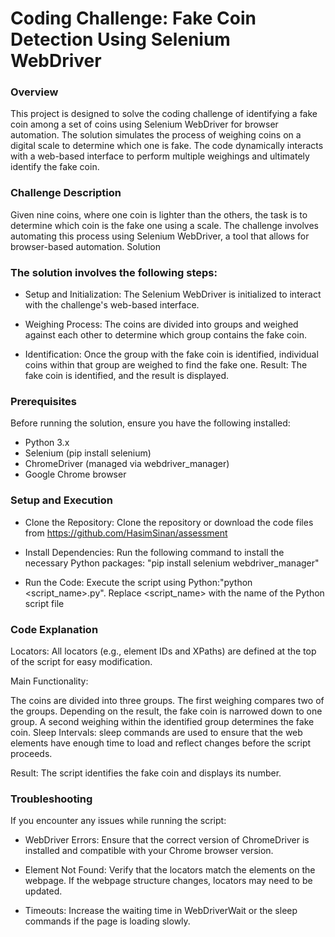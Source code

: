 # Coding Challenge: Fake Coin Detection Using Selenium WebDriver
### Overview

This project is designed to solve the coding challenge of identifying a fake coin among a set of coins using Selenium WebDriver for browser automation. The solution simulates the process of weighing coins on a digital scale to determine which one is fake. The code dynamically interacts with a web-based interface to perform multiple weighings and ultimately identify the fake coin.


### Challenge Description

Given nine coins, where one coin is lighter than the others, the task is to determine which coin is the fake one using a scale. The challenge involves automating this process using Selenium WebDriver, a tool that allows for browser-based automation.
Solution

### The solution involves the following steps:

- Setup and Initialization: The Selenium WebDriver is initialized to interact with the challenge's web-based interface.

- Weighing Process: The coins are divided into groups and weighed against each other to determine which group contains the fake coin.

- Identification: Once the group with the fake coin is identified, individual coins within that group are weighed to find the fake one.
Result: The fake coin is identified, and the result is displayed.


### Prerequisites

Before running the solution, ensure you have the following installed:

- Python 3.x
- Selenium (pip install selenium)
- ChromeDriver (managed via webdriver_manager)
- Google Chrome browser


### Setup and Execution

- Clone the Repository: Clone the repository or download the code files from https://github.com/HasimSinan/assessment

- Install Dependencies: Run the following command to install the necessary Python packages: "pip install selenium webdriver_manager"

- Run the Code: Execute the script using Python:"python <script_name>.py". Replace <script_name> with the name of the Python script file


### Code Explanation

Locators: All locators (e.g., element IDs and XPaths) are defined at the top of the script for easy modification.

Main Functionality:

The coins are divided into three groups.
The first weighing compares two of the groups.
Depending on the result, the fake coin is narrowed down to one group.
A second weighing within the identified group determines the fake coin.
Sleep Intervals: sleep commands are used to ensure that the web elements have enough time to load and reflect changes before the script proceeds.

Result: The script identifies the fake coin and displays its number.


### Troubleshooting

If you encounter any issues while running the script:

- WebDriver Errors: Ensure that the correct version of ChromeDriver is installed and compatible with your Chrome browser version.

- Element Not Found: Verify that the locators match the elements on the webpage. If the webpage structure changes, locators may need to be updated.

- Timeouts: Increase the waiting time in WebDriverWait or the sleep commands if the page is loading slowly.


